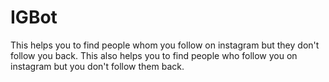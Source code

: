 # IGBot

This helps you to find people whom you follow on instagram but they don't follow you back.
This also helps you to find people who follow you on instagram but you don't follow them back.
